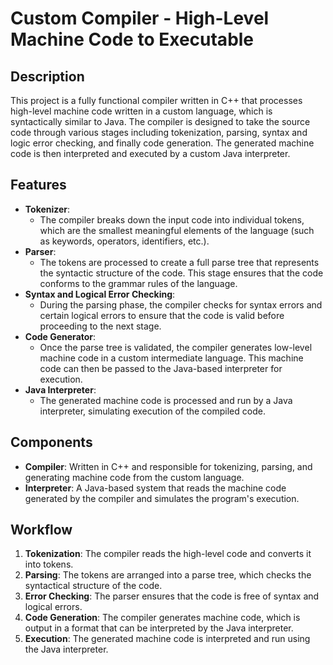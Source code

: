 # Custom Compiler - High-Level Machine Code to Executable

## Description
This project is a fully functional compiler written in C++ that processes high-level machine code written in a custom language, which is syntactically similar to Java. The compiler is designed to take the source code through various stages including tokenization, parsing, syntax and logic error checking, and finally code generation. The generated machine code is then interpreted and executed by a custom Java interpreter.

## Features
- **Tokenizer**: 
  - The compiler breaks down the input code into individual tokens, which are the smallest meaningful elements of the language (such as keywords, operators, identifiers, etc.).
- **Parser**: 
  - The tokens are processed to create a full parse tree that represents the syntactic structure of the code. This stage ensures that the code conforms to the grammar rules of the language.
- **Syntax and Logical Error Checking**: 
  - During the parsing phase, the compiler checks for syntax errors and certain logical errors to ensure that the code is valid before proceeding to the next stage.
- **Code Generator**: 
  - Once the parse tree is validated, the compiler generates low-level machine code in a custom intermediate language. This machine code can then be passed to the Java-based interpreter for execution.
- **Java Interpreter**: 
  - The generated machine code is processed and run by a Java interpreter, simulating execution of the compiled code.

## Components
- **Compiler**: Written in C++ and responsible for tokenizing, parsing, and generating machine code from the custom language.
- **Interpreter**: A Java-based system that reads the machine code generated by the compiler and simulates the program's execution.



## Workflow
1. **Tokenization**: The compiler reads the high-level code and converts it into tokens.
2. **Parsing**: The tokens are arranged into a parse tree, which checks the syntactical structure of the code.
3. **Error Checking**: The parser ensures that the code is free of syntax and logical errors.
4. **Code Generation**: The compiler generates machine code, which is output in a format that can be interpreted by the Java interpreter.
5. **Execution**: The generated machine code is interpreted and run using the Java interpreter.


